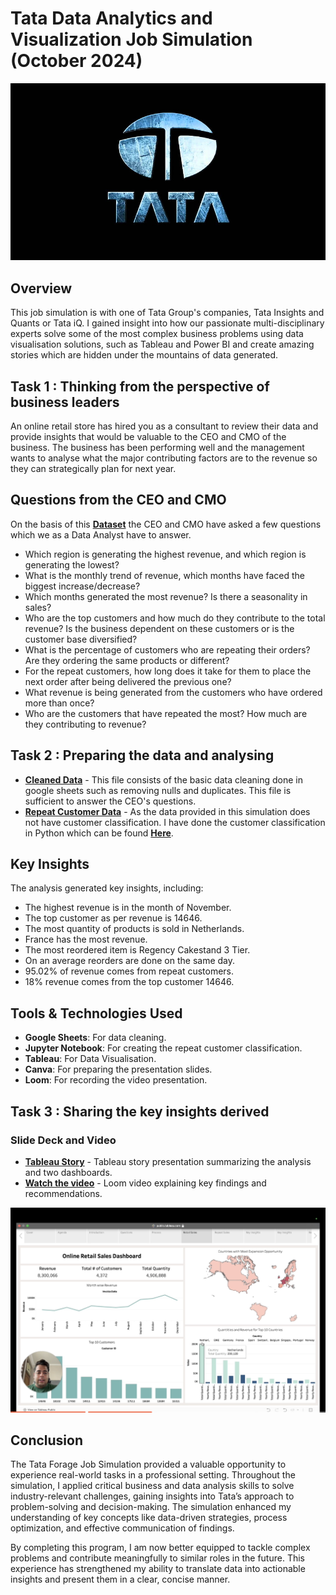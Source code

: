 # Tata Data Analytics and Visualization Job Simulation (October 2024)

![Content cannot be displayed for some reason](images/desktop-wallpaper-tata-logo.jpg)

## Overview

This job simulation is with one of Tata Group's companies, Tata Insights and Quants or Tata iQ. I gained insight into how our passionate multi-disciplinary experts solve some of the most complex business problems using data visualisation solutions, such as Tableau and Power BI and create amazing stories which are hidden under the mountains of data generated. 

## Task 1 : Thinking from the perspective of business leaders

An online retail store has hired you as a consultant to review their data and provide insights that would be valuable to the CEO and CMO of the business. The business has been performing well and the management wants to analyse what the major contributing factors are to the revenue so they can strategically plan for next year.

## Questions from the CEO and CMO

On the basis of this [**Dataset**](https://docs.google.com/spreadsheets/d/1OnFXDcydpqhSUbFt6XYV1ebClkvexNe2FcqJjwbs6FA/edit?usp=sharing) the CEO and CMO have asked a few questions which we as a Data Analyst have to answer.

- Which region is generating the highest revenue, and which region is generating the lowest?
- What is the monthly trend of revenue, which months have faced the biggest increase/decrease?
- Which months generated the most revenue? Is there a seasonality in sales?
- Who are the top customers and how much do they contribute to the total revenue? Is the business dependent on these customers or is the customer base diversified?
- What is the percentage of customers who are repeating their orders? Are they ordering the same products or different?
- For the repeat customers, how long does it take for them to place the next order after being delivered the previous one?
- What revenue is being generated from the customers who have ordered more than once?
- Who are the customers that have repeated the most? How much are they contributing to revenue?

## Task 2 : Preparing the data and analysing

- [**Cleaned Data**](https://docs.google.com/spreadsheets/d/1lmp3iSW8OC9Hkw89tKKwiSGD65tlvWLL67f3211cqPw/edit?usp=sharing) - This file consists of the basic data cleaning done in google sheets such as removing nulls and duplicates. This file is sufficient to answer the CEO's questions.
- [**Repeat Customer Data**](https://docs.google.com/spreadsheets/d/19XEK8iDI__eNNuraz3JhjCBHrrRHeAMzeWy5ZCpGVwY/edit?usp=sharing) - As the data provided in this simulation does not have customer classification. I have done the customer classification in Python which can be found [**Here**](https://github.com/Karanarora274/Tata-Data-Analysis-and-Visualisation/blob/main/Tata%20Forage.ipynb).

## Key Insights

The analysis generated key insights, including:
- The highest revenue is in the month of November.
- The top customer as per revenue is 14646.
- The most quantity of products is sold in Netherlands.
- France has the most revenue.
- The most reordered item is Regency Cakestand 3 Tier.
- On an average reorders are done on the same day.
- 95.02% of revenue comes from repeat customers.
- 18% revenue comes from the top customer 14646.

## Tools & Technologies Used

- **Google Sheets**: For data cleaning.
- **Jupyter Notebook**: For creating the repeat customer classification.
- **Tableau**: For Data Visualisation.
- **Canva**: For preparing the presentation slides.
- **Loom**: For recording the video presentation.

## Task 3 : Sharing the key insights derived

### Slide Deck and Video

- [**Tableau Story**](https://public.tableau.com/app/profile/karan.arora8884/viz/Tata_17297407134300/Story1?publish=yes) - Tableau story presentation summarizing the analysis and two dashboards.
- [**Watch the video**](https://www.loom.com/share/04e2c1023439449c9ba0a8584ef7e0cc?sid=2019e349-17e4-44ce-99df-859c186480f4) - Loom video explaining key findings and recommendations.

[![Content cannot be displayed for some reason](https://github.com/Karanarora274/Tata-Data-Analysis-and-Visualisation/blob/main/images/Screenshot%202024-10-24%20at%2010.54.43.png)](https://www.loom.com/share/04e2c1023439449c9ba0a8584ef7e0cc?sid=2019e349-17e4-44ce-99df-859c186480f4)

## Conclusion

The Tata Forage Job Simulation provided a valuable opportunity to experience real-world tasks in a professional setting. Throughout the simulation, I applied critical business and data analysis skills to solve industry-relevant challenges, gaining insights into Tata’s approach to problem-solving and decision-making. The simulation enhanced my understanding of key concepts like data-driven strategies, process optimization, and effective communication of findings.

By completing this program, I am now better equipped to tackle complex problems and contribute meaningfully to similar roles in the future. This experience has strengthened my ability to translate data into actionable insights and present them in a clear, concise manner.

  

